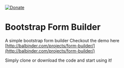 
[![Donate](https://img.shields.io/badge/Donate-PayPal-green.svg)](https://www.paypal.com/cgi-bin/webscr?cmd=_s-xclick&hosted_button_id=A45DEPWLRZK5S)

# Bootstrap Form Builder
A simple bootstrap form builder
Checkout the demo here [http://balbinder.com/projects/form-builder/](http://balbinder.com/projects/form-builder/)

Simply clone or download the code and start using it!
